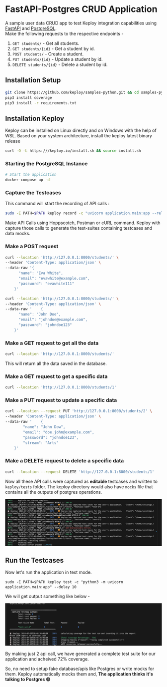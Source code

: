 # FastAPI-Postgres CRUD Application

A sample user data CRUD app to test Keploy integration capabilities using [FastAPI](https://fastapi.tiangolo.com/) and [PostgreSQL](https://www.postgresql.org/). <br>
Make the following requests to the respective endpoints -

1. `GET students/` - Get all students.
2. `GET students/{id}` - Get a student by id.
3. `POST students/` - Create a student.
4. `PUT students/{id}` - Update a student by id.
5. `DELETE students/{id}` - Delete a student by id.

## Installation Setup

```bash
git clone https://github.com/keploy/samples-python.git && cd samples-python/fastapi-postgres
pip3 install coverage
pip3 install -r requirements.txt
```

## Installation Keploy

Keploy can be installed on Linux directly and on Windows with the help of WSL. Based on your system architecture, install the keploy latest binary release

```bash
curl -O -L https:///keploy.io/install.sh && source install.sh
```

### Starting the PostgreSQL Instance

```bash
# Start the application
docker-compose up -d
```

### Capture the Testcases

This command will start the recording of API calls :

```sh
sudo -E PATH=$PATH keploy record -c "uvicorn application.main:app --reload"
```

Make API Calls using Hoppscotch, Postman or cURL command. Keploy with capture those calls to generate the test-suites containing testcases and data mocks.

### Make a POST request

```bash
curl --location 'http://127.0.0.1:8000/students/' \
--header 'Content-Type: application/json' \
--data-raw '{
      "name": "Eva White",
      "email": "evawhite@example.com",
      "password": "evawhite111"
    }'
```

```bash
curl --location 'http://127.0.0.1:8000/students/' \
--header 'Content-Type: application/json' \
--data-raw '    {
      "name": "John Doe",
      "email": "johndoe@example.com",
      "password": "johndoe123"
    }'
```

### Make a GET request to get all the data

```bash
curl --location 'http://127.0.0.1:8000/students/'
```

This will return all the data saved in the database.

### Make a GET request to get a specific data

```bash
curl --location 'http://127.0.0.1:8000/students/1'
```

### Make a PUT request to update a specific data

```bash
curl --location --request PUT 'http://127.0.0.1:8000/students/2' \
--header 'Content-Type: application/json' \
--data-raw '    {
        "name": "John Dow",
        "email": "doe.john@example.com",
        "password": "johndoe123",
        "stream": "Arts"
    }'
```

### Make a DELETE request to delete a specific data

```bash
curl --location --request DELETE 'http://127.0.0.1:8000/students/1'
```

Now all these API calls were captured as **editable** testcases and written to `keploy/tests` folder. The keploy directory would also have `mocks` file that contains all the outputs of postgres operations.

![keploy testcase](./img/testcases.png)

## Run the Testcases

Now let's run the application in test mode.

```shell
sudo -E PATH=$PATH keploy test -c "python3 -m uvicorn application.main:app" --delay 10
```
We will get output something like below -

![keploy testcase](./img/testrun.png)

By making just 2 api call, we have generated a complete test suite for our application and acheived 72% coverage.

So, no need to setup fake database/apis like Postgres or write mocks for them. Keploy automatically mocks them and, **The application thinks it's talking to Postgres 😄** 

